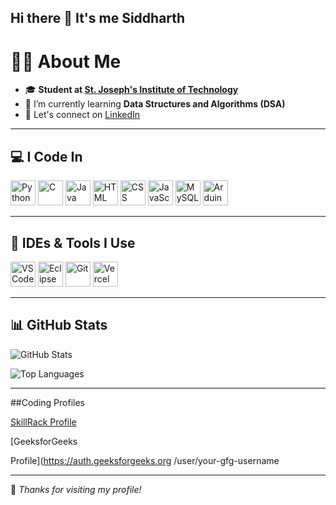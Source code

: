 ## Hi there 👋 It's me Siddharth




# 👨‍💻 About Me

- 🎓 **Student at [St. Joseph's Institute of Technology](https://stjosephstechnology.ac.in/)**  
- 📘 I’m currently learning **Data Structures and Algorithms (DSA)**  
- 🔗 Let's connect on [LinkedIn](https://www.linkedin.com/in/siddharth2006/)  

---

## 💻 I Code In

<p align="left">
  <img src="https://cdn.jsdelivr.net/gh/devicons/devicon/icons/python/python-original.svg" width="40" alt="Python" />
  <img src="https://cdn.jsdelivr.net/gh/devicons/devicon/icons/c/c-original.svg" width="40" alt="C" />
  <img src="https://cdn.jsdelivr.net/gh/devicons/devicon/icons/java/java-original.svg" width="40" alt="Java" />
  <img src="https://cdn.jsdelivr.net/gh/devicons/devicon/icons/html5/html5-original.svg" width="40" alt="HTML" />
  <img src="https://cdn.jsdelivr.net/gh/devicons/devicon/icons/css3/css3-original.svg" width="40" alt="CSS" />
  <img src="https://cdn.jsdelivr.net/gh/devicons/devicon/icons/javascript/javascript-original.svg" width="40" alt="JavaScript" />
  <img src="https://cdn.jsdelivr.net/gh/devicons/devicon/icons/mysql/mysql-original.svg" width="40" alt="MySQL" />
  <img src="https://upload.wikimedia.org/wikipedia/commons/8/87/Arduino_Logo.svg" width="40" alt="Arduino" />
</p>

---

## 🧰 IDEs & Tools I Use

<p align="left">
  <img src="https://cdn.jsdelivr.net/gh/devicons/devicon/icons/vscode/vscode-original.svg" width="40" alt="VS Code" />
  <img src="https://cdn.jsdelivr.net/gh/devicons/devicon/icons/eclipse/eclipse-original.svg" width="40" alt="Eclipse" />
  <img src="https://cdn.jsdelivr.net/gh/devicons/devicon/icons/git/git-original.svg" width="40" alt="Git" />
  <img src="https://avatars.githubusercontent.com/u/39976035?s=200&v=4" width="40" alt="Vercel" />
</p>

---

## 📊 GitHub Stats

<p align="left">
  <img src="https://github-readme-stats.vercel.app/api?username=codeXsidd&show_icons=true&theme=radical" alt="GitHub Stats" />
</p>

<p align="left">
  <img src="https://github-readme-stats.vercel.app/api/top-langs/?username=codeXsidd&layout=compact&theme=radical" alt="Top Languages" />
</p>

---

##Coding Profiles

[SkillRack Profile](https://skillrack.com/profile/)

[GeeksforGeeks

Profile](https://auth.geeksforgeeks.org
/user/your-gfg-username

---

🌟 *Thanks for visiting my profile!*

